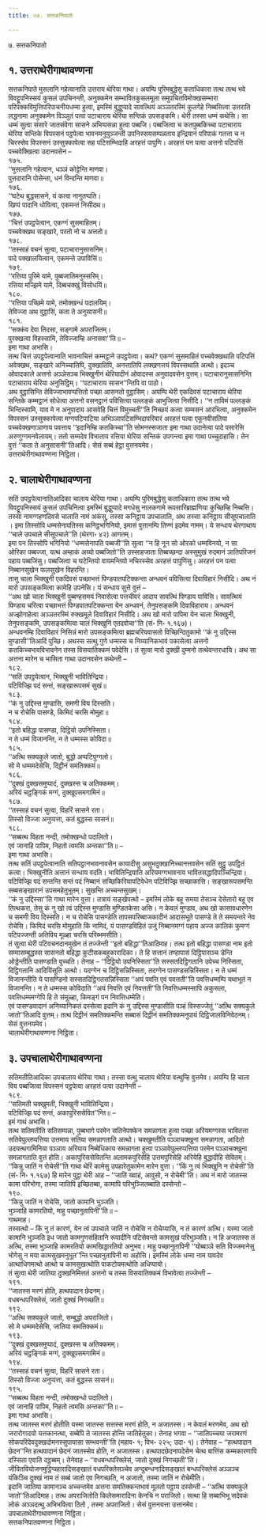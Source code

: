 ```yaml
---
title: ०७. सत्तकनिपातो

---
```

७. सत्तकनिपातो  


## १. उत्तराथेरीगाथावण्णना

सत्तकनिपाते मुसलानि गहेत्वानाति उत्तराय थेरिया गाथा। अयम्पि पुरिमबुद्धेसु कताधिकारा तत्थ तत्थ भवे विवट्टूपनिस्सयं कुसलं उपचिनन्ती, अनुक्कमेन सम्भावितकुसलमूला समुपचितविमोक्खसम्भारा परिपक्कविमुत्तिपरिपाचनीयधम्मा हुत्वा, इमस्मिं बुद्धुप्पादे सावत्थियं अञ्ञतरस्मिं कुलगेहे निब्बत्तित्वा उत्तराति लद्धनामा अनुक्कमेन विञ्ञुतं पत्वा पटाचाराय थेरिया सन्तिकं उपसङ्कमि। थेरी तस्सा धम्मं कथेसि। सा धम्मं सुत्वा संसारे जातसंवेगा सासने अभिप्पसन्ना हुत्वा पब्बजि। पब्बजित्वा च कतपुब्बकिच्चा पटाचाराय थेरिया सन्तिके विपस्सनं पट्ठपेत्वा भावनमनुयुञ्जन्ती उपनिस्सयसम्पन्नताय इन्द्रियानं परिपाकं गतत्ता च न चिरस्सेव विपस्सनं उस्सुक्कापेत्वा सह पटिसम्भिदाहि अरहत्तं पापुणि। अरहत्तं पन पत्वा अत्तनो पटिपत्तिं पच्चवेक्खित्वा उदानवसेन –  
१७५.  
‘‘मुसलानि गहेत्वान, धञ्ञं कोट्टेन्ति माणवा।  
पुत्तदारानि पोसेन्ता, धनं विन्दन्ति माणवा॥  
१७६.  
‘‘घटेथ बुद्धसासने, यं कत्वा नानुतप्पति।  
खिप्पं पादानि धोवित्वा, एकमन्तं निसीदथ॥  
१७७.  
‘‘चित्तं उपट्ठपेत्वान, एकग्गं सुसमाहितम्।  
पच्चवेक्खथ सङ्खारे, परतो नो च अत्ततो॥  
१७८.  
‘‘तस्साहं वचनं सुत्वा, पटाचारानुसासनिम्।  
पादे पक्खालयित्वान, एकमन्ते उपाविसिं॥  
१७९.  
‘‘रत्तिया पुरिमे यामे, पुब्बजातिमनुस्सरिम्।  
रत्तिया मज्झिमे यामे, दिब्बचक्खुं विसोधयिं॥  
१८०.  
‘‘रत्तिया पच्छिमे यामे, तमोक्खन्धं पदालयिम्।  
तेविज्जा अथ वुट्ठासिं, कता ते अनुसासनी॥  
१८१.  
‘‘सक्कंव देवा तिदसा, सङ्गामे अपराजितम्।  
पुरक्खत्वा विहस्सामि, तेविज्जाम्हि अनासवा’’ति॥ –  
इमा गाथा अभासि।  
तत्थ चित्तं उपट्ठपेत्वानाति भावनाचित्तं कम्मट्ठाने उपट्ठपेत्वा। कथं? एकग्गं सुसमाहितं पच्चवेक्खथाति पटिपत्तिं अवेक्खथ, सङ्खारे अनिच्चातिपि, दुक्खातिपि, अनत्तातिपि लक्खणत्तयं विपस्सथाति अत्थो। इदञ्च ओवादकाले अत्तनो अञ्ञेसञ्च भिक्खुनीनं थेरियादीनं ओवादस्स अनुवादवसेन वुत्तम्। पटाचारानुसासनिन्ति पटाचाराय थेरिया अनुसिट्ठिम्। ‘‘पटाचाराय सासन’’न्तिपि वा पाठो।  
अथ वुट्ठासिन्ति तेविज्जाभावप्पत्तितो पच्छा आसनतो वुट्ठासिम्। अयम्पि थेरी एकदिवसं पटाचाराय थेरिया सन्तिके कम्मट्ठानं सोधेत्वा अत्तनो वसनट्ठानं पविसित्वा पल्लङ्कं आभुजित्वा निसीदि। ‘‘न ताविमं पल्लङ्कं भिन्दिस्सामि, याव मे न अनुपादाय आसवेहि चित्तं विमुच्चती’’ति निच्छयं कत्वा सम्मसनं आरभित्वा, अनुक्कमेन विपस्सनं उस्सुक्कापेत्वा मग्गपटिपाटिया अभिञ्ञापटिसम्भिदापरिवारं अरहत्तं पत्वा एकूनवीसतिया पच्चवेक्खणाञाणाय पवत्ताय ‘‘इदानिम्हि कतकिच्चा’’ति सोमनस्सजाता इमा गाथा उदानेत्वा पादे पसारेसि अरुणुग्गमनवेलायम्। ततो सम्मदेव विभाताय रत्तिया थेरिया सन्तिकं उपगन्त्वा इमा गाथा पच्चुदाहासि। तेन वुत्तं ‘‘कता ते अनुसासनी’’तिआदि। सेसं सब्बं हेट्ठा वुत्तनयमेव।  
उत्तराथेरीगाथावण्णना निट्ठिता।  


## २. चालाथेरीगाथावण्णना

सतिं उपट्ठपेत्वानातिआदिका चालाय थेरिया गाथा। अयम्पि पुरिमबुद्धेसु कताधिकारा तत्थ तत्थ भवे विवट्टूपनिस्सयं कुसलं उपचिनित्वा इमस्मिं बुद्धुप्पादे मगधेसु नालकगामे रूपसारिब्राह्मणिया कुच्छिम्हि निब्बत्ति। तस्सा नामग्गहणदिवसे चालाति नामं अकंसु, तस्सा कनिट्ठाय उपचालाति, अथ तस्सा कनिट्ठाय सीसूपचालाति । इमा तिस्सोपि धम्मसेनापतिस्स कनिट्ठभगिनियो, इमासं पुत्तानम्पि तिण्णं इदमेव नामम्। ये सन्धाय थेरगाथाय ‘‘चाले उपचाले सीसूपचाले’’ति (थेरगा॰ ४२) आगतम्।  
इमा पन तिस्सोपि भगिनियो ‘‘धम्मसेनापति पब्बजी’’ति सुत्वा ‘‘न हि नून सो ओरको धम्मविनयो, न सा ओरिका पब्बज्जा, यत्थ अम्हाकं अय्यो पब्बजितो’’ति उस्साहजाता तिब्बच्छन्दा अस्सुमुखं रुदमानं ञातिपरिजनं पहाय पब्बजिंसु। पब्बजित्वा च घटेन्तियो वायमन्तियो नचिरस्सेव अरहत्तं पापुणिंसु। अरहत्तं पन पत्वा निब्बानसुखेन फलसुखेन विहरन्ति।  
तासु चाला भिक्खुनी एकदिवसं पच्छाभत्तं पिण्डपातपटिक्कन्ता अन्धवनं पविसित्वा दिवाविहारं निसीदि। अथ नं मारो उपसङ्कमित्वा कामेहि उपनेसि। यं सन्धाय सुत्ते वुत्तं –  
‘‘अथ खो चाला भिक्खुनी पुब्बण्हसमयं निवासेत्वा पत्तचीवरं आदाय सावत्थिं पिण्डाय पाविसि। सावत्थियं पिण्डाय चरित्वा पच्छाभत्तं पिण्डपातपटिक्कन्ता येन अन्धवनं, तेनुपसङ्कमि दिवाविहाराय। अन्धवनं अज्झोगाहेत्वा अञ्ञतरस्मिं रुक्खमूले दिवाविहारं निसीदि। अथ खो मारो पापिमा येन चाला भिक्खुनी, तेनुपसङ्कमि, उपसङ्कमित्वा चालं भिक्खुनिं एतदवोचा’’ति (सं॰ नि॰ १.१६७)।  
अन्धवनम्हि दिवाविहारं निसिन्नं मारो उपसङ्कमित्वा ब्रह्मचरियवासतो विच्छिन्दितुकामो ‘‘कं नु उद्दिस्स मुण्डासी’’तिआदिं पुच्छि। अथस्स सत्थु गुणे धम्मस्स च निय्यानिकभावं पकासेत्वा अत्तनो कतकिच्चभावविभावनेन तस्स विसयातिक्कमं पवेदेसि। तं सुत्वा मारो दुक्खी दुम्मनो तत्थेवन्तरधायि। अथ सा अत्तना मारेन च भासिता गाथा उदानवसेन कथेन्ती –  
१८२.  
‘‘सतिं उपट्ठपेत्वान, भिक्खुनी भावितिन्द्रिया।  
पटिविज्झि पदं सन्तं, सङ्खारूपसमं सुखं॥  
१८३.  
‘‘कं नु उद्दिस्स मुण्डासि, समणी विय दिस्सति।  
न च रोचेसि पासण्डे, किमिदं चरसि मोमुहा॥  
१८४.  
‘‘इतो बहिद्धा पासण्डा, दिट्ठियो उपनिस्सिता।  
न ते धम्मं विजानन्ति, न ते धम्मस्स कोविदा॥  
१८५.  
‘‘अत्थि सक्यकुले जातो, बुद्धो अप्पटिपुग्गलो।  
सो मे धम्ममदेसेसि, दिट्ठीनं समतिक्कमं॥  
१८६.  
‘‘दुक्खं दुक्खसमुप्पादं, दुक्खस्स च अतिक्कमम्।  
अरियं चट्ठङ्गिकं मग्गं, दुक्खूपसमगामिनं॥  
१८७.  
‘‘तस्साहं वचनं सुत्वा, विहरिं सासने रता।  
तिस्सो विज्जा अनुप्पत्ता, कतं बुद्धस्स सासनं॥  
१८८.  
‘‘सब्बत्थ विहता नन्दी, तमोक्खन्धो पदालितो।  
एवं जानाहि पापिम, निहतो त्वमसि अन्तका’’ति॥ –  
इमा गाथा अभासि।  
तत्थ सतिं उपट्ठपेत्वानाति सतिपट्ठानभावनावसेन कायादीसु असुभदुक्खानिच्चानत्तवसेन सतिं सुट्ठु उपट्ठितं कत्वा। भिक्खुनीति अत्तानं सन्धाय वदति। भावितिन्द्रियाति अरियमग्गभावनाय भावितसद्धादिपञ्चिन्द्रिया। पटिविज्झि पदं सन्तन्ति सन्तं पदं निब्बानं सच्छिकिरियापटिवेधेन पटिविज्झि सच्छाकासि। सङ्खारूपसमन्ति सब्बसङ्खारानं उपसमहेतुभूतम्। सुखन्ति अच्चन्तसुखम्।  
‘‘कं नु उद्दिस्सा’’ति गाथा मारेन वुत्ता। तत्रायं सङ्खेपत्थो – इमस्मिं लोके बहू समया तेसञ्च देसेतारो बहू एव तित्थकरा, तेसु कं नु खो त्वं उद्दिस्स मुण्डासि मुण्डितकेसा असि। न केवलं मुण्डाव, अथ खो कासावधारणेन च समणी विय दिस्सति। न च रोचेसि पासण्डेति तापसपरिब्बाजकादीनं आदासभूते पासण्डे ते ते समयन्तरे नेव रोचेसि। किमिदं चरसि मोमुहाति किं नामिदं, यं पासण्डविहितं उजुं निब्बानमग्गं पहाय अज्ज कालिकं कुमग्गं पटिपज्जन्ती अतिविय मूळ्हा चरसि परिब्भमसीति।  
तं सुत्वा थेरी पटिवचनदानमुखेन तं तज्जेन्ती ‘‘इतो बहिद्धा’’तिआदिमाह। तत्थ इतो बहिद्धा पासण्डा नाम इतो सम्मासम्बुद्धस्स सासनतो बहिद्धा कुटीसकबहुकारादिका। ते हि सत्तानं तण्हापासं दिट्ठिपासञ्च डेन्ति ओड्डेन्तीति पासण्डाति वुच्चति। तेनाह – ‘‘दिट्ठियो उपनिस्सिता’’ति सस्सतदिट्ठिगतानि उपेच्च निस्सिता, दिट्ठिगतानि आदियिंसूति अत्थो। यदग्गेन च दिट्ठिसन्निस्सिता, तदग्गेन पासण्डसन्निस्सिता। न ते धम्मं विजानन्तीति ये पासण्डिनो सस्सतदिट्ठिगतसन्निस्सिता ‘‘अयं पवत्ति एवं पवत्तती’’ति पवत्तिधम्मम्पि यथाभूतं न विजानन्ति। न ते धम्मस्स कोविदाति ‘‘अयं निवत्ति एवं निवत्तती’’ति निवत्तिधम्मस्सापि अकुसला, पवत्तिधम्ममग्गेपि हि ते संमूळ्हा, किमङ्गं पन निवत्तिधम्मेति।  
एवं पासण्डवादानं अनिय्यानिकतं दस्सेत्वा इदानि कं नु उद्दिस्स मुण्डासीति पञ्हं विस्सज्जेतुं ‘‘अत्थि सक्यकुले जातो’’तिआदि वुत्तम्। तत्थ दिट्ठीनं समतिक्कमन्ति सब्बासं दिट्ठीनं समतिक्कमनुपायं दिट्ठिजालविनिवेठनम्। सेसं वुत्तनयमेव।  
चालाथेरीगाथावण्णना निट्ठिता।  


## ३. उपचालाथेरीगाथावण्णना

सतिमतीतिआदिका उपचालाय थेरिया गाथा। तस्सा वत्थु चालाय थेरिया वत्थुम्हि वुत्तमेव। अयम्पि हि चाला विय पब्बजित्वा विपस्सनं पट्ठपेत्वा अरहत्तं पत्वा उदानेन्ती –  
१८९.  
‘‘सतिमती चक्खुमती, भिक्खुनी भावितिन्द्रिया।  
पटिविज्झि पदं सन्तं, अकापुरिससेवित’’न्ति॥ –  
इमं गाथं अभासि।  
तत्थ सतिमतीति सतिसम्पन्ना, पुब्बभागे परमेन सतिनेपक्केन समन्नागता हुत्वा पच्छा अरियमग्गस्स भावितत्ता सतिवेपुल्लप्पत्तिया उत्तमाय सतिया समन्नागताति अत्थो। चक्खुमतीति पञ्ञाचक्खुना समन्नागता, आदितो उदयत्थगामिनिया पञ्ञाय अरियाय निब्बेधिकाय समन्नागता हुत्वा पञ्ञावेपुल्लप्पत्तिया परमेन पञ्ञाचक्खुना समन्नागताति वुत्तं होति। अकापुरिससेवितन्ति अलामकपुरिसेहि उत्तमपुरिसेहि अरियेहि बुद्धादीहि सेवितम्।  
‘‘किन्नु जातिं न रोचेसी’’ति गाथा थेरिं कामेसु उपहारेतुकामेन मारेन वुत्ता। ‘‘किं नु त्वं भिक्खुनि न रोचेसी’’ति (सं॰ नि॰ १.१६७) हि मारेन पुट्ठा थेरी आह – ‘‘जातिं ख्वाहं, आवुसो, न रोचेमी’’ति। अथ नं मारो जातस्स कामा परिभोगा, तस्मा जातिपि इच्छितब्बा, कामापि परिभुञ्जितब्बाति दस्सेन्तो –  
१९०.  
‘‘किन्नु जातिं न रोचेसि, जातो कामानि भुञ्जति।  
भुञ्जाहि कामरतियो, माहु पच्छानुतापिनी’’ति॥ –  
गाथमाह।  
तस्सत्थो – किं नु तं कारणं, येन त्वं उपचाले जातिं न रोचेसि न रोचेय्यासि, न तं कारणं अत्थि। यस्मा जातो कामानि भुञ्जति इध जातो कामगुणसंहितानि रूपादीनि पटिसेवन्तो कामसुखं परिभुञ्जति। न हि अजातस्स तं अत्थि, तस्मा भुञ्जाहि कामरतियो कामखिड्डारतियो अनुभव। माहु पच्छानुतापिनी ‘‘योब्बञ्ञे सति विज्जमानेसु भोगेसु न मया कामसुखमनुभूत’’न्ति पच्छानुतापिनी मा अहोसि। इमस्मिं लोके धम्मा नाम यावदेव अत्थाधिगमत्थो अत्थो च कामसुखत्थोति पाकटोयमत्थोति अधिप्पायो।  
तं सुत्वा थेरी जातिया दुक्खनिमित्ततं अत्तनो च तस्स विसयातिक्कमं विभावेत्वा तज्जेन्ती –  
१९१.  
‘‘जातस्स मरणं होति, हत्थपादान छेदनम्।  
वधबन्धपरिक्लेसं, जातो दुक्खं निगच्छति॥  
१९२.  
‘‘अत्थि सक्यकुले जातो, सम्बुद्धो अपराजितो।  
सो मे धम्ममदेसेसि, जातिया समतिक्कमं॥  
१९३.  
‘‘दुक्खं दुक्खसमुप्पादं, दुक्खस्स च अतिक्कमम्।  
अरियं चट्ठङ्गिकं मग्गं, दुक्खूपसमगामिनं॥  
१९४.  
‘‘तस्साहं वचनं सुत्वा, विहरिं सासने रता।  
तिस्सो विज्जा अनुप्पत्ता, कतं बुद्धस्स सासनं॥  
१९५.  
‘‘सब्बत्थ विहता नन्दी, तमोक्खन्धो पदालितो।  
एवं जानाहि पापिम, निहतो त्वमसि अन्तका’’ति॥ –  
इमा गाथा अभासि।  
तत्थ जातस्स मरणं होतीति यस्मा जातस्स सत्तस्स मरणं होति, न अजातस्स। न केवलं मरणमेव, अथ खो जरारोगादयो यत्तकानत्था, सब्बेपि ते जातस्स होन्ति जातिहेतुका। तेनाह भगवा – ‘‘जातिपच्चया जरामरणं सोकपरिदेवदुक्खदोमनस्सुपायासा सम्भवन्ती’’ति (महाव॰ १; विभ॰ २२५; उदा॰ १)। तेनेवाह – ‘‘हत्थपादान छेदन’’न्ति हत्थपादानं छेदनं जातस्सेव होति, न अजातस्स। हत्थपादछेदनापदेसेन चेत्थ बात्तिंस कम्मकारणापि दस्सिता एवाति दट्ठब्बम्। तेनेवाह – ‘‘वधबन्धपरिक्लेसं, जातो दुक्खं निगच्छती’’ति। जीवितवियोजनमुट्ठिप्पहारादिसङ्खातं वधपरिक्लेसञ्चेव अन्दुबन्धनादिसङ्खातं बन्धपरिक्लेसं अञ्ञञ्च यंकिञ्चि दुक्खं नाम तं सब्बं जातो एव निगच्छति, न अजातो, तस्मा जातिं न रोचेमीति।  
इदानि जातिया कामानञ्च अच्चन्तमेव अत्तना समतिक्कन्तभावं मूलतो पट्ठाय दस्सेन्ती – ‘‘अत्थि सक्यकुले जातो’’तिआदिमाह। तत्थ अपराजितोति किलेसमारादिना केनचि न पराजितो। सत्था हि सब्बाभिभू सदेवकं लोकं अञ्ञदत्थु अभिभवित्वा ठितो , तस्मा अपराजितो। सेसं वुत्तनयत्ता उत्तानमेव।  
उपचालाथेरीगाथावण्णना निट्ठिता।  
सत्तकनिपातवण्णना निट्ठिता।  